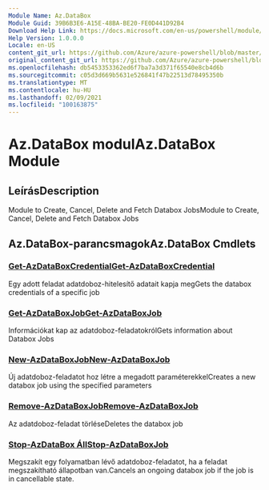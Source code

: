 ```yaml
---
Module Name: Az.DataBox
Module Guid: 39B6B3E6-A15E-48BA-BE20-FE0D441D92B4
Download Help Link: https://docs.microsoft.com/en-us/powershell/module/az.databox
Help Version: 1.0.0.0
Locale: en-US
content_git_url: https://github.com/Azure/azure-powershell/blob/master/src/DataBox/DataBox/help/Az.DataBox.md
original_content_git_url: https://github.com/Azure/azure-powershell/blob/master/src/DataBox/DataBox/help/Az.DataBox.md
ms.openlocfilehash: db5453353362ed6f7ba7a3d371f65540e8cb4d6b
ms.sourcegitcommit: c05d3d669b5631e526841f47b22513d78495350b
ms.translationtype: MT
ms.contentlocale: hu-HU
ms.lasthandoff: 02/09/2021
ms.locfileid: "100163875"
---
```

# <span data-ttu-id="79e72-101">Az.DataBox modul</span><span class="sxs-lookup"><span data-stu-id="79e72-101">Az.DataBox Module</span></span>
## <span data-ttu-id="79e72-102">Leírás</span><span class="sxs-lookup"><span data-stu-id="79e72-102">Description</span></span>
<span data-ttu-id="79e72-103">Module to Create, Cancel, Delete and Fetch Databox Jobs</span><span class="sxs-lookup"><span data-stu-id="79e72-103">Module to Create, Cancel, Delete and Fetch Databox Jobs</span></span>

## <span data-ttu-id="79e72-104">Az.DataBox-parancsmagok</span><span class="sxs-lookup"><span data-stu-id="79e72-104">Az.DataBox Cmdlets</span></span>
### [<span data-ttu-id="79e72-105">Get-AzDataBoxCredential</span><span class="sxs-lookup"><span data-stu-id="79e72-105">Get-AzDataBoxCredential</span></span>](Get-AzDataBoxCredential.md)
<span data-ttu-id="79e72-106">Egy adott feladat adatdoboz-hitelesítő adatait kapja meg</span><span class="sxs-lookup"><span data-stu-id="79e72-106">Gets the databox credentials of a specific job</span></span>

### [<span data-ttu-id="79e72-107">Get-AzDataBoxJob</span><span class="sxs-lookup"><span data-stu-id="79e72-107">Get-AzDataBoxJob</span></span>](Get-AzDataBoxJob.md)
<span data-ttu-id="79e72-108">Információkat kap az adatdoboz-feladatokról</span><span class="sxs-lookup"><span data-stu-id="79e72-108">Gets information about Databox Jobs</span></span>

### [<span data-ttu-id="79e72-109">New-AzDataBoxJob</span><span class="sxs-lookup"><span data-stu-id="79e72-109">New-AzDataBoxJob</span></span>](New-AzDataBoxJob.md)
<span data-ttu-id="79e72-110">Új adatdoboz-feladatot hoz létre a megadott paraméterekkel</span><span class="sxs-lookup"><span data-stu-id="79e72-110">Creates a new databox job using the specified parameters</span></span>

### [<span data-ttu-id="79e72-111">Remove-AzDataBoxJob</span><span class="sxs-lookup"><span data-stu-id="79e72-111">Remove-AzDataBoxJob</span></span>](Remove-AzDataBoxJob.md)
<span data-ttu-id="79e72-112">Az adatdoboz-feladat törlése</span><span class="sxs-lookup"><span data-stu-id="79e72-112">Deletes the databox job</span></span>

### [<span data-ttu-id="79e72-113">Stop-AzDataBox Áll</span><span class="sxs-lookup"><span data-stu-id="79e72-113">Stop-AzDataBoxJob</span></span>](Stop-AzDataBoxJob.md)
<span data-ttu-id="79e72-114">Megszakít egy folyamatban lévő adatdoboz-feladatot, ha a feladat megszakítható állapotban van.</span><span class="sxs-lookup"><span data-stu-id="79e72-114">Cancels an ongoing databox job if the job is in cancellable state.</span></span>

